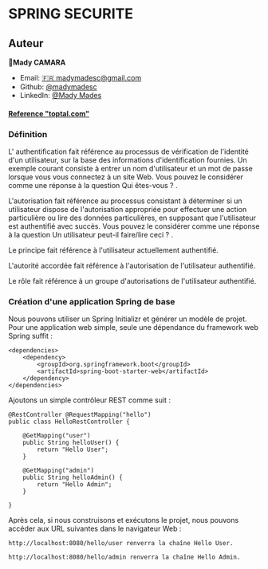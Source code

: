 
# SPRING SECURITE

## Auteur

👤**Mady CAMARA**

* Email: [🇫🇷 madymadesc@gmail.com](<madymadesc@gmail.com>)
* Github: [@madymadesc](https://github.com/madymadesc)
* LinkedIn: [@Mady Mades](https://www.linkedin.com/in/mady-camara-b12b04114)

#### [Reference "toptal.com"](https://www.toptal.com/spring/spring-security-tutorial)

### Définition

L' authentification fait référence au processus de vérification de l'identité d'un utilisateur, sur la base des informations d'identification fournies. Un exemple courant consiste à entrer un nom d'utilisateur et un mot de passe lorsque vous vous connectez à un site Web. Vous pouvez le considérer comme une réponse à la question Qui êtes-vous ? .

L'autorisation fait référence au processus consistant à déterminer si un utilisateur dispose de l'autorisation appropriée pour effectuer une action particulière ou lire des données particulières, en supposant que l'utilisateur est authentifié avec succès. Vous pouvez le considérer comme une réponse à la question Un utilisateur peut-il faire/lire ceci ? .

Le principe fait référence à l'utilisateur actuellement authentifié.

L'autorité accordée fait référence à l'autorisation de l'utilisateur authentifié.

Le rôle fait référence à un groupe d'autorisations de l'utilisateur authentifié.

### Création d'une application Spring de base

Nous pouvons utiliser un Spring Initializr et générer un modèle de projet. Pour une application web simple, seule une dépendance du framework web Spring suffit :
  
```
<dependencies>
    <dependency>
        <groupId>org.springframework.boot</groupId>
        <artifactId>spring-boot-starter-web</artifactId>
    </dependency>
</dependencies>
```

Ajoutons un simple contrôleur REST comme suit :

```
@RestController @RequestMapping("hello")
public class HelloRestController {

    @GetMapping("user")
    public String helloUser() {
        return "Hello User";
    }

    @GetMapping("admin")
    public String helloAdmin() {
        return "Hello Admin";
    }

}
```

Après cela, si nous construisons et exécutons le projet, nous pouvons accéder aux URL suivantes dans le navigateur Web :
```
http://localhost:8080/hello/user renverra la chaîne Hello User.
```
```
http://localhost:8080/hello/admin renverra la chaîne Hello Admin.
```